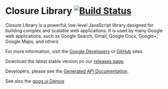 # Closure Library [![Build Status](https://travis-ci.org/google/closure-library.svg?branch=master)](https://travis-ci.org/google/closure-library)

Closure Library is a powerful, low-level JavaScript library designed
for building complex and scalable web applications. It is used by many
Google web applications, such as Google Search, Gmail, Google Docs,
Google+, Google Maps, and others.

For more information, visit the
[Google Developers](https://developers.google.com/closure/library) or
[GitHub](https://github.com/google/closure-library) sites.

Download the latest stable version on our [releases page](https://github.com/google/closure-library/releases).

Developers, please see the
[Generated API Documentation](http://google.github.io/closure-library/api/).

See also the
[goog.ui Demos](http://google.github.io/closure-library/source/closure/goog/demos/)
